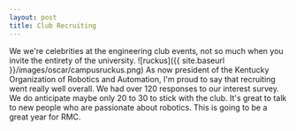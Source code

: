 ```yaml
---
layout: post
title: Club Recruiting
---
```


We we're celebrities at the engineering club events, not so much when you invite the entirety of the university.
![ruckus]({{ site.baseurl }}/images/oscar/campusruckus.png)
As now president of the Kentucky Organization of Robotics and Automation, I'm proud to say that recruiting went really well overall. We had over 120 responses to our interest survey. We do anticipate maybe only 20 to 30 to stick with the club. It's great to talk to new people who are passionate about robotics. This is going to be a great year for RMC.